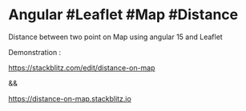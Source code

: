 # Angular #Leaflet #Map #Distance

Distance between two point on Map using angular 15 and Leaflet 

Demonstration : 

https://stackblitz.com/edit/distance-on-map

&&

https://distance-on-map.stackblitz.io


